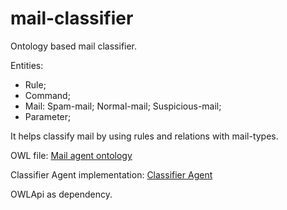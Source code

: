 # mail-classifier
Ontology based mail classifier.

Entities:
* Rule;
* Command;
* Mail:
 Spam-mail;
 Normal-mail;
 Suspicious-mail;
* Parameter;

It helps classify mail by using rules and relations with mail-types.

OWL file: [Mail agent ontology](../blob/master/src/main/owl/root-ontology.owl)

Classifier Agent implementation: [Classifier Agent](../blob/master/src/main/java/classifier/MailClassifierAgent.java)

OWLApi as dependency.
